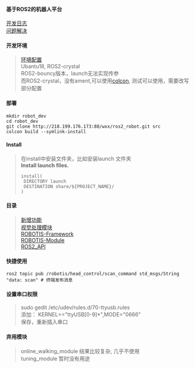 #### 基于ROS2的机器人平台  

[开发日志](Explain/develop_log.md)  
[问题解决](Explain/problem_solve.md)  

#### 开发环境  
> [环境配置](Explain/enviroment.md)  
> Ubantu18, ROS2-crystal   
> ROS2-bouncy版本，launch无法实现传参      
> 而ROS2-crystal，没有ament,可以使用[colcon](Explain/colcon.md), 测试可以使用，需要改写部分配置  

#### 部署
```
mkdir robot_dev
cd robot_dev
git clone http://218.199.176.173:88/wxx/ros2_robot.git src
colcon build --symlink-install
```

#### Install
> 在install中安装文件夹，比如安装launch 文件夹  
> **Install launch files.**
> ````
> install(
>  DIRECTORY launch
>  DESTINATION share/${PROJECT_NAME}/
> )
> ````

#### 目录
> [新增功能](Explain/new_function.md)  
> [视觉处理模块](Visual-Detector/readme.md)   
> [ROBOTIS-Framework](ROBOTIS-Framework/readme.md)  
> [ROBOTIS-Module](ROBOTIS-Module/readme.md)  
> [ROS2_API](Explain/api.md)

#### 快捷使用
```shell
ros2 topic pub /robotis/head_control/scan_command std_msgs/String "data: scan" # 终端发布消息
```

#### 设置串口权限  
> sudo gedit /etc/udev/rules.d/70-ttyusb.rules  
> 添加： KERNEL=="ttyUSB[0-9]*",MODE="0666"  
> 保存，重新插入串口  

#### 弃用模块 
> online_walking_module 结果比较复杂, 几乎不使用   
> tuning_module 暂时没有用途  